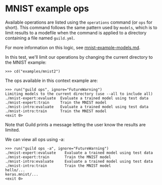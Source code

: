 # MNIST example ops

Available operations are listed using the `operations` command (or
`ops` for short). This command follows the same pattern used by
`models`, which is to limit results to a modefile when the command is
applied to a directory containing a file named `guild.yml`.

For more information on this logic, see
[mnist-example-models.md](mnist-example-models.md).

In this test, we'll limit our operations by changing the current
directory to the MNIST example:

    >>> cd("examples/mnist2")

The ops available in this context example are:

    >>> run("guild ops", ignore="FutureWarning")
    Limiting models to the current directory (use --all to include all)
    ./mnist-expert:evaluate  Evaluate a trained model using test data
    ./mnist-expert:train     Train the MNIST model
    ./mnist-intro:evaluate   Evaluate a trained model using test data
    ./mnist-intro:train      Train the MNIST model
    <exit 0>

Note that Guild prints a message letting the user know the results are
limited.

We can view all ops using -a:

    >>> run("guild ops -a", ignore="FutureWarning")
    ./mnist-expert:evaluate    Evaluate a trained model using test data
    ./mnist-expert:train       Train the MNIST model
    ./mnist-intro:evaluate     Evaluate a trained model using test data
    ./mnist-intro:train        Train the MNIST model
    hello/...
    keras.mnist/...
    <exit 0>
